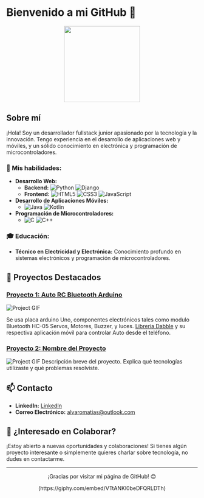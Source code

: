 # Bienvenido a mi GitHub 👋

<p align="center">
  <img src="https://media.giphy.com/media/26tn33aiTi1jkl6H6/giphy.gif" width="200">
</p>

## Sobre mí
¡Hola! Soy un desarrollador fullstack junior apasionado por la tecnología y la innovación. Tengo experiencia en el desarrollo de aplicaciones web y móviles, y un sólido conocimiento en electrónica y programación de microcontroladores.

### 🚀 Mis habilidades:
- **Desarrollo Web:**
  - **Backend:** ![Python](https://img.shields.io/badge/-Python-3776AB?style=flat-square&logo=Python&logoColor=white) ![Django](https://img.shields.io/badge/-Django-092E20?style=flat-square&logo=Django&logoColor=white)
  - **Frontend:** ![HTML5](https://img.shields.io/badge/-HTML5-E34F26?style=flat-square&logo=HTML5&logoColor=white) ![CSS3](https://img.shields.io/badge/-CSS3-1572B6?style=flat-square&logo=CSS3&logoColor=white) ![JavaScript](https://img.shields.io/badge/-JavaScript-F7DF1E?style=flat-square&logo=JavaScript&logoColor=black)
- **Desarrollo de Aplicaciones Móviles:**
  - ![Java](https://img.shields.io/badge/-Java-007396?style=flat-square&logo=Java&logoColor=white) ![Kotlin](https://img.shields.io/badge/-Kotlin-0095D5?style=flat-square&logo=Kotlin&logoColor=white)
- **Programación de Microcontroladores:**
  - ![C](https://img.shields.io/badge/-C-A8B9CC?style=flat-square&logo=C&logoColor=white) ![C++](https://img.shields.io/badge/-C++-00599C?style=flat-square&logo=C%2B%2B&logoColor=white)

### 🎓 Educación:
- **Técnico en Electricidad y Electrónica:** Conocimiento profundo en sistemas electrónicos y programación de microcontroladores.

## 🌟 Proyectos Destacados
### [Proyecto 1: Auto RC Bluetooth Arduino](https://github.com/AlvaroMCV/Auto-RC-Arduino)
![Project GIF](https://giphy.com/embed/Ssr2HaSSqw8ggmLHUO)

Se usa placa arduino Uno, componentes electrónicos tales como modulo Bluetooth HC-05 Servos, Motores, Buzzer, y luces. 
[Libreria Dabble](https://github.com/STEMpedia/Dabble) y su respectiva aplicación móvil para controlar Auto desde el teléfono.

### [Proyecto 2: Nombre del Proyecto](#)
![Project GIF](https://media.giphy.com/media/xT9IgzoKnwFNmISR8I/giphy.gif)
Descripción breve del proyecto. Explica qué tecnologías utilizaste y qué problemas resolviste.

## 📫 Contacto
- **LinkedIn:** [LinkedIn](https://www.linkedin.com/in/alvaro-castillo-villalobos-6323b42b5/)
- **Correo Electrónico:** alvaromatias@outlook.com

## 🤝 ¿Interesado en Colaborar?
¡Estoy abierto a nuevas oportunidades y colaboraciones! Si tienes algún proyecto interesante o simplemente quieres charlar sobre tecnología, no dudes en contactarme.

---

<p align="center">
  ¡Gracias por visitar mi página de GitHub! 😊
</p>

<p align="center">
  (https://giphy.com/embed/VTtANKl0beDFQRLDTh)
</p>

